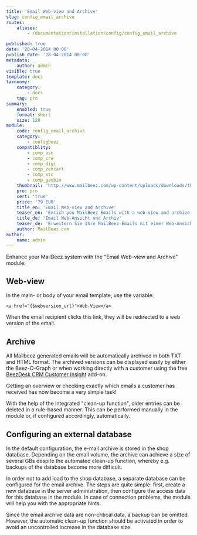 ```yaml
---
title: 'Email Web-view and Archive'
slug: config_email_archive
routes:
    aliases:
        - /documentation/installation/config/config_email_archive

published: true
date: '28-04-2014 00:00'
publish_date: '28-04-2014 00:00'
metadata:
    author: admin
visible: true
template: docs
taxonomy:
    category:
        - docs
    tag: pro
summary:
    enabled: true
    format: short
    size: 128
module:
    code: config_email_archive
    category:
        - configbeez
    compatiblity:
        - comp_osc
        - comp_cre
        - comp_digi
        - comp_zencart
        - comp_xtc
        - comp_gambio
    thumbnail: 'http://www.mailbeez.com/wp-content/uploads/downloads/thumbnails/2014/04/icon_32.png'
    pro: pro
    cert: 'true'
    price: '79 EUR'
    title_en: 'Email Web-view and Archive'
    teaser_en: 'Enrich you MailBeez Emails with a web-view and archive them'
    title_de: 'Email Web-Ansicht und Archiv' 
    teaser_de: 'Erweitern Sie Ihre MailBeez-Emails mit einer Web-Ansicht und archivieren Sie diese.'
    author: MailBeez.com
author:
    name: admin
---
```


Enhance your MailBeez system with the "Email Web-view and Archive" module:

## Web-view

In the main- or body of your email template, use the variable:

```
<a href="{$webversion_url}">Web-View</a>
```


 When the email recipient clicks this link, they will be redirected to a web version of the email.

## Archive

All Mailbeez generated emails will be automatically archived in both TXT and HTML format. The archived versions can be displayed easily by either the Beez-O-Graph or when working directly with a customer using the free [BeezDesk CRM Customer Insight](/documentation/configbeez/config_customer_insight/) add-on. 

Getting an overview or checking exactly which emails a customer has received has now become a very simple task!


With the help of the integrated "clean-up function", older entries can be deleted in a rule-based manner. This can be performed manually in the module or, if configured accordingly, automatically.

## Configuring an external database

In the default configuration, the e-mail archive is stored in the shop database.
Depending on the email volume, the archive can achieve a size of several GBs despite the automated clean-up function, whereby e.g. backups of the database become more difficult.

In order not to add load to the shop database, a separate database can be configured for the email archive. The steps are quite simple: first, create a new database in the server administration, then configure the access data for this database in the module. In case of connection problems, the module will help you with the appropriate hints.

Since the email archive data are non-critical data, a backup can be omitted. However, the automatic clean-up function should be activated in order to avoid an uncontrolled increase in the database size.